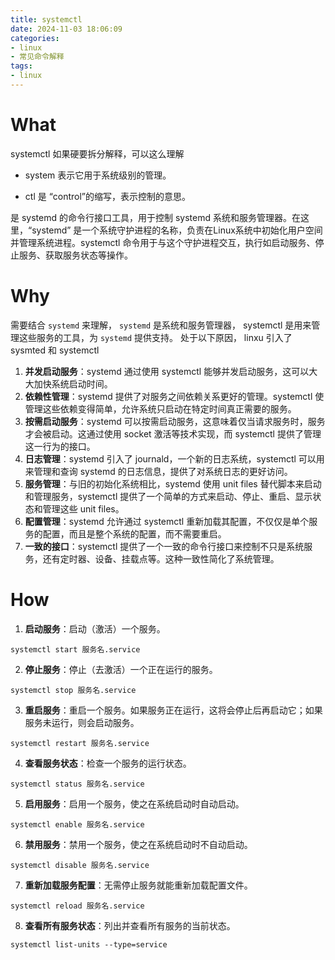 ```yaml
---
title: systemctl
date: 2024-11-03 18:06:09
categories:
- linux
- 常见命令解释
tags:
- linux
---
```


# What

systemctl 如果硬要拆分解释，可以这么理解

- system 表示它用于系统级别的管理。

- ctl 是 “control”的缩写，表示控制的意思。



是 systemd 的命令行接口工具，用于控制 systemd 系统和服务管理器。在这里，“systemd” 是一个系统守护进程的名称，负责在Linux系统中初始化用户空间并管理系统进程。systemctl 命令用于与这个守护进程交互，执行如启动服务、停止服务、获取服务状态等操作。

# Why

需要结合 `systemd` 来理解， `systemd` 是系统和服务管理器， systemctl 是用来管理这些服务的工具，为 `systemd` 提供支持。 处于以下原因， linxu 引入了 sysmted 和 systemctl

1. **并发启动服务**：systemd 通过使用 systemctl 能够并发启动服务，这可以大大加快系统启动时间。
2. **依赖性管理**：systemd 提供了对服务之间依赖关系更好的管理。systemctl 使管理这些依赖变得简单，允许系统只启动在特定时间真正需要的服务。
3. **按需启动服务**：systemd 可以按需启动服务，这意味着仅当请求服务时，服务才会被启动。这通过使用 socket 激活等技术实现，而 systemctl 提供了管理这一行为的接口。
4. **日志管理**：systemd 引入了 journald，一个新的日志系统，systemctl 可以用来管理和查询 systemd 的日志信息，提供了对系统日志的更好访问。
5. **服务管理**：与旧的初始化系统相比，systemd 使用 unit files 替代脚本来启动和管理服务，systemctl 提供了一个简单的方式来启动、停止、重启、显示状态和管理这些 unit files。
6. **配置管理**：systemd 允许通过 systemctl 重新加载其配置，不仅仅是单个服务的配置，而且是整个系统的配置，而不需要重启。
7. **一致的接口**：systemctl 提供了一个一致的命令行接口来控制不只是系统服务，还有定时器、设备、挂载点等。这种一致性简化了系统管理。

# How

1. **启动服务**：启动（激活）一个服务。

```
systemctl start 服务名.service
```

2. **停止服务**：停止（去激活）一个正在运行的服务。

```
systemctl stop 服务名.service
```

3. **重启服务**：重启一个服务。如果服务正在运行，这将会停止后再启动它；如果服务未运行，则会启动服务。

```
systemctl restart 服务名.service
```

4. **查看服务状态**：检查一个服务的运行状态。

```
systemctl status 服务名.service
```

5. **启用服务**：启用一个服务，使之在系统启动时自动启动。

```
systemctl enable 服务名.service
```

6. **禁用服务**：禁用一个服务，使之在系统启动时不自动启动。

```
systemctl disable 服务名.service
```

7. **重新加载服务配置**：无需停止服务就能重新加载配置文件。

```
systemctl reload 服务名.service
```

8. **查看所有服务状态**：列出并查看所有服务的当前状态。

```
systemctl list-units --type=service
```
